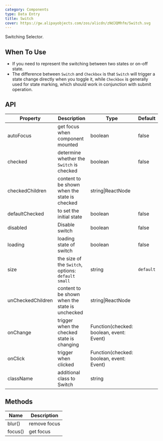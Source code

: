 ```yaml
---
category: Components
type: Data Entry
title: Switch
cover: https://gw.alipayobjects.com/zos/alicdn/zNdJQMhfm/Switch.svg
---
```


Switching Selector.

## When To Use

- If you need to represent the switching between two states or on-off state.
- The difference between `Switch` and `Checkbox` is that `Switch` will trigger a state change directly when you toggle it, while `Checkbox` is generally used for state marking, which should work in conjunction with submit operation.

## API

| Property | Description | Type | Default |
| --- | --- | --- | --- |
| autoFocus | get focus when component mounted | boolean | false |
| checked | determine whether the `Switch` is checked | boolean | false |
| checkedChildren | content to be shown when the state is checked | string\|ReactNode |  |
| defaultChecked | to set the initial state | boolean | false |
| disabled | Disable switch | boolean | false |
| loading | loading state of switch | boolean | false |
| size | the size of the `Switch`, options: `default` `small` | string | `default` |
| unCheckedChildren | content to be shown when the state is unchecked | string\|ReactNode |  |
| onChange | trigger when the checked state is changing | Function(checked: boolean, event: Event) |  |
| onClick | trigger when clicked | Function(checked: boolean, event: Event) |  |
| className | additional class to Switch | string |  |

## Methods

| Name    | Description  |
| ------- | ------------ |
| blur()  | remove focus |
| focus() | get focus    |
